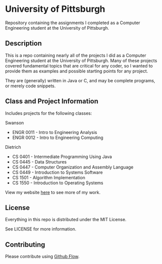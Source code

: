 # University of Pittsburgh

Repository containing the assignments I completed as a Computer Engineering student at the University of Pittsburgh.

## Description

This is a repo containing nearly all of the projects I did as a Computer Engineering student at the University of Pittsburgh. Many of these projects covered fundamental topics that are critical for any coder, so I wanted to provide them as examples and possible starting points for any project.

They are (generally) written in Java or C, and may be complete programs, or merely code snippets.

## Class and Project Information

Includes projects for the following classes:

  Swanson
*   ENGR 0011 - Intro to Engineering Analysis
*   ENGR 0012 - Intro to Engineering Computing

  Dietrich
*   CS 0401 - Intermediate Programming Using Java
*   CS 0445 - Data Structures
*   CS 0447 - Computer Organization and Assembly Language
*   CS 0449 - Introduction to Systems Software
*   CS 1501 - Algorithm Implementation
*   CS 1550 - Introduction to Operating Systems

View my website [here](http://pitt.edu/~zmm15/) to see more of my work.

## License

Everything in this repo is distributed under the MIT License.

See LICENSE for more information.

## Contributing

Please contribute using [Github Flow](https://guides.github.com/introduction/flow/).
